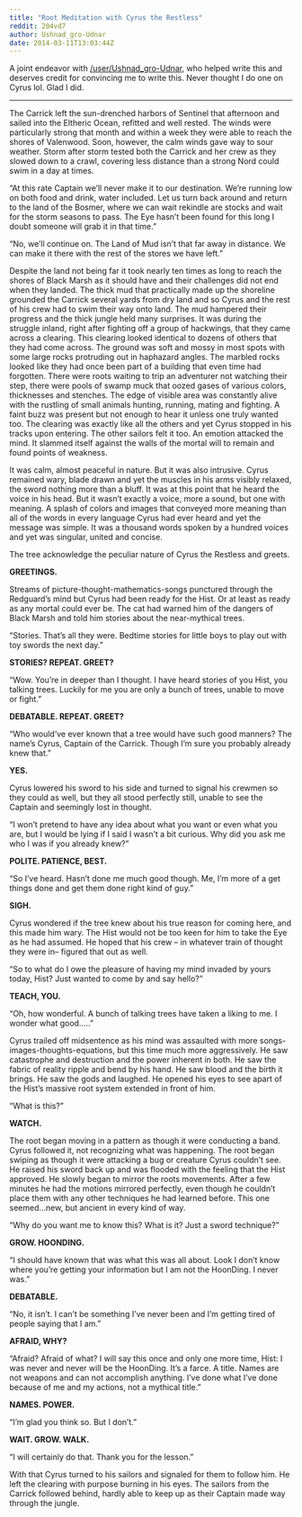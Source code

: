 ```yaml
---
title: "Root Meditation with Cyrus the Restless"
reddit: 204vd7
author: Ushnad_gro-Udnar
date: 2014-03-11T13:03:44Z
---
```


A joint endeavor with [/user/Ushnad_gro-Udnar](http://www.reddit.com/user/Ushnad_gro-Udnar), who helped write this and deserves credit for convincing me to write this. Never thought I do one on Cyrus lol. Glad I did.
_____________________________________________________________

The Carrick left the sun-drenched harbors of Sentinel that afternoon and sailed into the Eltheric Ocean, refitted and well rested. The winds were particularly strong that month and within a week they were able to reach the shores of Valenwood. Soon, however, the calm winds gave way to sour weather. Storm after storm tested both the Carrick and her crew as they slowed down to a crawl, covering less distance than a strong Nord could swim in a day at times.

“At this rate Captain we’ll never make it to our destination. We’re running low on both food and drink, water included. Let us turn back around and return to the land of the Bosmer, where we can wait rekindle are stocks and wait for the storm seasons to pass. The Eye hasn’t been found for this long I doubt someone will grab it in that time.”

“No, we’ll continue on. The Land of Mud isn’t that far away in distance. We can make it there with the rest of the stores we have left.”

Despite the land not being far it took nearly ten times as long to reach the shores of Black Marsh as it should have and their challenges did not end when they landed. The thick mud that practically made up the shoreline grounded the Carrick several yards from dry land and so Cyrus and the rest of his crew had to swim their way onto land. The mud hampered their progress and the thick jungle held many surprises. It was during the struggle inland, right after fighting off a group of hackwings, that they came across a clearing. This clearing looked identical to dozens of others that they had come across. The ground was soft and mossy in most spots with some large rocks protruding out in haphazard angles. The marbled rocks looked like they had once been part of a building that even time had forgotten. There were roots waiting to trip an adventurer not watching their step, there were pools of swamp muck that oozed gases of various colors, thicknesses and stenches. The edge of visible area was constantly alive with the rustling of small animals hunting, running, mating and fighting. A faint buzz was present but not enough to hear it unless one truly wanted too. The clearing was exactly like all the others and yet Cyrus stopped in his tracks upon entering. The other sailors felt it too. An emotion attacked the mind. It slammed itself against the walls of the mortal will to remain and found points of weakness.

It was calm, almost peaceful in nature. But it was also intrusive. Cyrus remained wary, blade drawn and yet the muscles in his arms visibly relaxed, the sword nothing more than a bluff. It was at this point that he heard the voice in his head. But it wasn’t exactly a voice, more a sound, but one with meaning. A splash of colors and images that conveyed more meaning than all of the words in every language Cyrus had ever heard and yet the message was simple. It was a thousand words spoken by a hundred voices and yet was singular, united and concise.

The tree acknowledge the peculiar nature of Cyrus the Restless and greets.

**GREETINGS.**

Streams of picture-thought-mathematics-songs punctured through the Redguard’s mind but Cyrus had been ready for the Hist. Or at least as ready as any mortal could ever be. The cat had warned him of the dangers of Black Marsh and told him stories about the near-mythical trees.

“Stories. That’s all they were. Bedtime stories for little boys to play out with toy swords the next day.”

**STORIES? REPEAT. GREET?**

“Wow. You’re in deeper than I thought. I have heard stories of you Hist, you talking trees. Luckily for me you are only a bunch of trees, unable to move or fight.”

**DEBATABLE. REPEAT. GREET?**

“Who would’ve ever known that a tree would have such good manners? The name’s Cyrus, Captain of the Carrick. Though I’m sure you probably already knew that.”

**YES.**

Cyrus lowered his sword to his side and turned to signal his crewmen so they could as well, but they all stood perfectly still, unable to see the Captain and seemingly lost in thought.

“I won’t pretend to have any idea about what you want or even what you are, but I would be lying if I said I wasn’t a bit curious. Why did you ask me who I was if you already knew?”

**POLITE. PATIENCE, BEST.**

“So I’ve heard. Hasn’t done me much good though. Me, I’m more of a get things done and get them done right kind of guy.”

**SIGH.**

Cyrus wondered if the tree knew about his true reason for coming here, and this made him wary. The Hist would not be too keen for him to take the Eye as he had assumed. He hoped that his crew – in whatever train of thought they were in– figured that out as well.

“So to what do I owe the pleasure of having my mind invaded by yours today, Hist? Just wanted to come by and say hello?”

**TEACH, YOU.**

“Oh, how wonderful. A bunch of talking trees have taken a liking to me. I wonder what good…..”

Cyrus trailed off midsentence as his mind was assaulted with more songs-images-thoughts-equations, but this time much more aggressively. He saw catastrophe and destruction and the power inherent in both. He saw the fabric of reality ripple and bend by his hand. He saw blood and the birth it brings. He saw the gods and laughed. He opened his eyes to see apart of the Hist’s massive root system extended in front of him.

“What is this?”

**WATCH.**

The root began moving in a pattern as though it were conducting a band. Cyrus followed it, not recognizing what was happening. The root began swiping as though it were attacking a bug or creature Cyrus couldn’t see. He raised his sword back up and was flooded with the feeling that the Hist approved. He slowly began to mirror the roots movements. After a few minutes he had the motions mirrored perfectly, even though he couldn’t place them with any other techniques he had learned before. This one seemed…new, but ancient in every kind of way.

“Why do you want me to know this? What is it? Just a sword technique?”

**GROW. HOONDING.**

“I should have known that was what this was all about. Look I don’t know where you’re getting your information but I am not the HoonDing. I never was.”

**DEBATABLE.**

“No, it isn’t. I can’t be something I’ve never been and I’m getting tired of people saying that I am.”

**AFRAID, WHY?**

“Afraid? Afraid of what? I will say this once and only one more time, Hist: I was never and never will be the HoonDing. It’s a farce. A title. Names are not weapons and can not accomplish anything. I’ve done what I’ve done because of me and my actions, not a mythical title.”

**NAMES. POWER.**

“I’m glad you think so. But I don’t.”

**WAIT. GROW. WALK.**

“I will certainly do that. Thank you for the lesson.”

With that Cyrus turned to his sailors and signaled for them to follow him. He left the clearing with purpose burning in his eyes. The sailors from the Carrick followed behind, hardly able to keep up as their Captain made way through the jungle.
